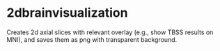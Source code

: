 # 2dbrainvisualization

Creates 2d axial slices with relevant overlay (e.g., show TBSS results on MNI), and saves them as png with transparent background. 
